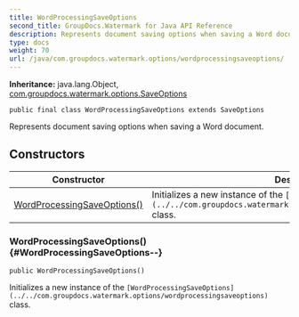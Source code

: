```yaml
---
title: WordProcessingSaveOptions
second_title: GroupDocs.Watermark for Java API Reference
description: Represents document saving options when saving a Word document.
type: docs
weight: 70
url: /java/com.groupdocs.watermark.options/wordprocessingsaveoptions/
---
```

**Inheritance:**
java.lang.Object, [com.groupdocs.watermark.options.SaveOptions](../../com.groupdocs.watermark.options/saveoptions)
```
public final class WordProcessingSaveOptions extends SaveOptions
```

Represents document saving options when saving a Word document.
## Constructors

| Constructor | Description |
| --- | --- |
| [WordProcessingSaveOptions()](#WordProcessingSaveOptions--) | Initializes a new instance of the `[WordProcessingSaveOptions](../../com.groupdocs.watermark.options/wordprocessingsaveoptions)` class. |
### WordProcessingSaveOptions() {#WordProcessingSaveOptions--}
```
public WordProcessingSaveOptions()
```


Initializes a new instance of the `[WordProcessingSaveOptions](../../com.groupdocs.watermark.options/wordprocessingsaveoptions)` class.

